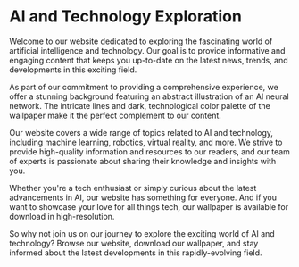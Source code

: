 <!--font:Montserrat-->

# AI and Technology Exploration

Welcome to our website dedicated to exploring the fascinating world of artificial intelligence and technology. Our goal is to provide informative and engaging content that keeps you up-to-date on the latest news, trends, and developments in this exciting field.

As part of our commitment to providing a comprehensive experience, we offer a stunning background featuring an abstract illustration of an AI neural network. The intricate lines and dark, technological color palette of the wallpaper make it the perfect complement to our content.

Our website covers a wide range of topics related to AI and technology, including machine learning, robotics, virtual reality, and more. We strive to provide high-quality information and resources to our readers, and our team of experts is passionate about sharing their knowledge and insights with you.

Whether you're a tech enthusiast or simply curious about the latest advancements in AI, our website has something for everyone. And if you want to showcase your love for all things tech, our wallpaper is available for download in high-resolution.

So why not join us on our journey to explore the exciting world of AI and technology? Browse our website, download our wallpaper, and stay informed about the latest developments in this rapidly-evolving field.

<!--

Write me markdown content of website with wallpaper:

"A wallpaper featuring an abstract illustration of an AI neural network, with intricate lines and a dark and technological color palette."

The header of the page should not be copy of the text but rather a real content of the website which is using this wallpaper.


---


# Neural Network Wallpaper

Welcome to our website featuring a stunning wallpaper of an abstract AI neural network. The intricate lines and dark, technological color palette make this wallpaper perfect for anyone interested in artificial intelligence or technology.

Whether you're looking to spruce up your desktop background or add some personality to your phone screen, this wallpaper is sure to impress. With its unique design and high-quality resolution, it's the perfect way to showcase your love for all things tech.

So why wait? Download our neural network wallpaper today and experience the beauty of AI in all its glory!


---


Heading should not include word "wallpaper". The website should not be about the wallpaper itself, wallpaper is just a related background, rewrite whole content.


---


# Welcome to our AI and Technology Website

Our website is dedicated to all things related to artificial intelligence and technology. As part of our mission to provide informative and engaging content, we offer a stunning background featuring an abstract illustration of an AI neural network.

The intricate lines and dark, technological color palette of the background make it the perfect complement to our website's content. Whether you're interested in learning about the latest advancements in AI or want to stay up-to-date on the latest tech news, our website has something for everyone.

We strive to provide high-quality information and resources to our readers, and our wallpaper is no exception. It's available for download in high-resolution, making it the perfect choice for anyone who wants to showcase their love for all things tech.

So why not join us on our journey to explore the world of AI and technology? Browse our website, download our wallpaper, and stay informed about the latest developments in this exciting field.


---


Heading is too long, rewrite whole content.


---


# Discover the World of AI and Technology

Welcome to our website dedicated to exploring the fascinating world of artificial intelligence and technology. As part of our commitment to providing informative and engaging content, we offer a stunning background featuring an abstract illustration of an AI neural network.

Our website is your go-to source for the latest news, trends, and developments in the world of AI and technology. Whether you're interested in learning about the latest advancements in machine learning or want to stay up-to-date on the latest tech gadgets, our website has something for everyone.

Our wallpaper is a perfect complement to our content, with its intricate lines and dark, technological color palette. It's available for download in high-resolution, making it the perfect choice for anyone who wants to showcase their love for all things tech.

At our website, we strive to provide high-quality information and resources to our readers. Our team of experts is passionate about the field of AI and technology, and we're committed to sharing our knowledge and insights with you.

So why not join us on our journey to discover the exciting world of AI and technology? Browse our website, download our wallpaper, and stay informed about the latest developments in this fast-paced and ever-evolving field.


---


Heading is too long, rewrite whole content.


---


# Exploring the World of AI and Technology

Welcome to our website dedicated to exploring the fascinating world of artificial intelligence and technology. Our goal is to provide informative and engaging content that keeps you up-to-date on the latest news, trends, and developments in this exciting field.

As part of our commitment to providing a comprehensive experience, we offer a stunning background featuring an abstract illustration of an AI neural network. The intricate lines and dark, technological color palette of the wallpaper make it the perfect complement to our content.

Our website covers a wide range of topics related to AI and technology, including machine learning, robotics, virtual reality, and more. We strive to provide high-quality information and resources to our readers, and our team of experts is passionate about sharing their knowledge and insights with you.

Whether you're a tech enthusiast or simply curious about the latest advancements in AI, our website has something for everyone. And if you want to showcase your love for all things tech, our wallpaper is available for download in high-resolution.

So why not join us on our journey to explore the exciting world of AI and technology? Browse our website, download our wallpaper, and stay informed about the latest developments in this rapidly-evolving field.


---


Write me a Google font which is best fitting for the website.

Pick from the list:
- Lato
- Playfair Display
- Inter
- Open Sans
- Great Vibes
- Montserrat
- Exo 2
- Dancing Script
- Roboto
- Futura
- Barlow Condensed
- IBM Plex Sans
- Lobster
- Poppins
- Orbitron
- Raleway
- Alegreya


Write just the font name nothing else.


---


Montserrat

-->

